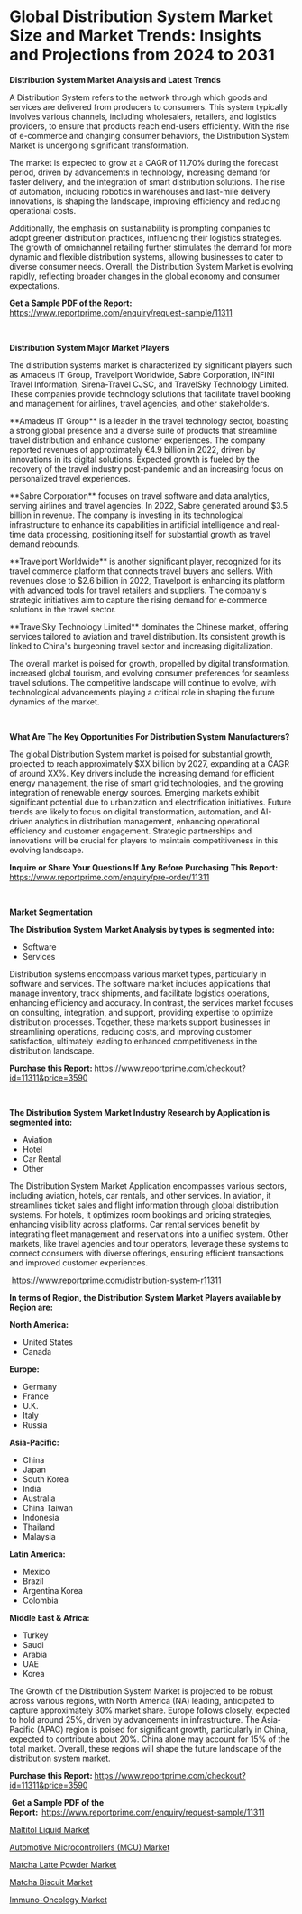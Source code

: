 <p><h1>Global Distribution System Market Size and Market Trends: Insights and Projections from 2024 to 2031</h1></p><p><strong>Distribution System Market Analysis and Latest Trends</strong></p>
<p><p>A Distribution System refers to the network through which goods and services are delivered from producers to consumers. This system typically involves various channels, including wholesalers, retailers, and logistics providers, to ensure that products reach end-users efficiently. With the rise of e-commerce and changing consumer behaviors, the Distribution System Market is undergoing significant transformation.</p><p>The market is expected to grow at a CAGR of 11.70% during the forecast period, driven by advancements in technology, increasing demand for faster delivery, and the integration of smart distribution solutions. The rise of automation, including robotics in warehouses and last-mile delivery innovations, is shaping the landscape, improving efficiency and reducing operational costs.</p><p>Additionally, the emphasis on sustainability is prompting companies to adopt greener distribution practices, influencing their logistics strategies. The growth of omnichannel retailing further stimulates the demand for more dynamic and flexible distribution systems, allowing businesses to cater to diverse consumer needs. Overall, the Distribution System Market is evolving rapidly, reflecting broader changes in the global economy and consumer expectations.</p></p>
<p><strong>Get a Sample PDF of the Report:&nbsp;</strong> <a href="https://www.reportprime.com/enquiry/request-sample/11311?utm_campaign=1393&utm_medium=2&utm_source=Github&utm_content=ia&utm_term=02102024&utm_id=distribution-system">https://www.reportprime.com/enquiry/request-sample/11311</a></p>
<p>&nbsp;</p>
<p><strong>Distribution System Major Market Players</strong></p>
<p><p>The distribution systems market is characterized by significant players such as Amadeus IT Group, Travelport Worldwide, Sabre Corporation, INFINI Travel Information, Sirena-Travel CJSC, and TravelSky Technology Limited. These companies provide technology solutions that facilitate travel booking and management for airlines, travel agencies, and other stakeholders.</p><p>**Amadeus IT Group** is a leader in the travel technology sector, boasting a strong global presence and a diverse suite of products that streamline travel distribution and enhance customer experiences. The company reported revenues of approximately €4.9 billion in 2022, driven by innovations in its digital solutions. Expected growth is fueled by the recovery of the travel industry post-pandemic and an increasing focus on personalized travel experiences.</p><p>**Sabre Corporation** focuses on travel software and data analytics, serving airlines and travel agencies. In 2022, Sabre generated around $3.5 billion in revenue. The company is investing in its technological infrastructure to enhance its capabilities in artificial intelligence and real-time data processing, positioning itself for substantial growth as travel demand rebounds.</p><p>**Travelport Worldwide** is another significant player, recognized for its travel commerce platform that connects travel buyers and sellers. With revenues close to $2.6 billion in 2022, Travelport is enhancing its platform with advanced tools for travel retailers and suppliers. The company's strategic initiatives aim to capture the rising demand for e-commerce solutions in the travel sector.</p><p>**TravelSky Technology Limited** dominates the Chinese market, offering services tailored to aviation and travel distribution. Its consistent growth is linked to China's burgeoning travel sector and increasing digitalization.</p><p>The overall market is poised for growth, propelled by digital transformation, increased global tourism, and evolving consumer preferences for seamless travel solutions. The competitive landscape will continue to evolve, with technological advancements playing a critical role in shaping the future dynamics of the market.</p></p>
<p>&nbsp;</p>
<p><strong>What Are The Key Opportunities For Distribution System Manufacturers?</strong></p>
<p><p>The global Distribution System market is poised for substantial growth, projected to reach approximately $XX billion by 2027, expanding at a CAGR of around XX%. Key drivers include the increasing demand for efficient energy management, the rise of smart grid technologies, and the growing integration of renewable energy sources. Emerging markets exhibit significant potential due to urbanization and electrification initiatives. Future trends are likely to focus on digital transformation, automation, and AI-driven analytics in distribution management, enhancing operational efficiency and customer engagement. Strategic partnerships and innovations will be crucial for players to maintain competitiveness in this evolving landscape.</p></p>
<p><strong>Inquire or Share Your Questions If Any Before Purchasing This Report:</strong> <a href="https://www.reportprime.com/enquiry/pre-order/11311?utm_campaign=1393&utm_medium=2&utm_source=Github&utm_content=ia&utm_term=02102024&utm_id=distribution-system">https://www.reportprime.com/enquiry/pre-order/11311</a></p>
<p>&nbsp;</p>
<p><strong>Market Segmentation</strong></p>
<p><strong>The Distribution System Market Analysis by types is segmented into:</strong></p>
<p><ul><li>Software</li><li>Services</li></ul></p>
<p><p>Distribution systems encompass various market types, particularly in software and services. The software market includes applications that manage inventory, track shipments, and facilitate logistics operations, enhancing efficiency and accuracy. In contrast, the services market focuses on consulting, integration, and support, providing expertise to optimize distribution processes. Together, these markets support businesses in streamlining operations, reducing costs, and improving customer satisfaction, ultimately leading to enhanced competitiveness in the distribution landscape.</p></p>
<p><strong>Purchase this Report:&nbsp;</strong><a href="https://www.reportprime.com/checkout?id=11311&price=3590&utm_campaign=1393&utm_medium=2&utm_source=Github&utm_content=ia&utm_term=02102024&utm_id=distribution-system">https://www.reportprime.com/checkout?id=11311&price=3590</a></p>
<p>&nbsp;</p>
<p><strong>The Distribution System Market Industry Research by Application is segmented into:</strong></p>
<p><ul><li>Aviation</li><li>Hotel</li><li>Car Rental</li><li>Other</li></ul></p>
<p><p>The Distribution System Market Application encompasses various sectors, including aviation, hotels, car rentals, and other services. In aviation, it streamlines ticket sales and flight information through global distribution systems. For hotels, it optimizes room bookings and pricing strategies, enhancing visibility across platforms. Car rental services benefit by integrating fleet management and reservations into a unified system. Other markets, like travel agencies and tour operators, leverage these systems to connect consumers with diverse offerings, ensuring efficient transactions and improved customer experiences.</p></p>
<p><a href="https://www.reportprime.com/distribution-system-r11311?utm_campaign=1393&utm_medium=2&utm_source=Github&utm_content=ia&utm_term=02102024&utm_id=distribution-system">&nbsp;https://www.reportprime.com/distribution-system-r11311</a></p>
<p><strong>In terms of Region, the Distribution System Market Players available by Region are:</strong></p>
<p>
    <p> <strong> North America: </strong>
        <ul>
            <li>United States</li>
            <li>Canada</li>
        </ul>
        </p> 
    <p> <strong> Europe: </strong>
        <ul>
            <li>Germany</li>
            <li>France</li>
            <li>U.K.</li>
            <li>Italy</li>
            <li>Russia</li>
        </ul>
        </p> 
    <p> <strong> Asia-Pacific: </strong>
        <ul>
            <li>China</li>
            <li>Japan</li>
            <li>South Korea</li>
            <li>India</li>
            <li>Australia</li>
            <li>China Taiwan</li>
            <li>Indonesia</li>
            <li>Thailand</li>
            <li>Malaysia</li>
        </ul>
        </p> 
    <p> <strong> Latin America: </strong>
        <ul>
            <li>Mexico</li>
            <li>Brazil</li>
            <li>Argentina Korea</li>
            <li>Colombia</li>
        </ul>
        </p> 
    <p> <strong> Middle East & Africa: </strong>
        <ul>
            <li>Turkey</li>
            <li>Saudi</li>
            <li>Arabia</li>
            <li>UAE</li>
            <li>Korea</li>
        </ul>
    </p>
    </p>
<p><p>The Growth of the Distribution System Market is projected to be robust across various regions, with North America (NA) leading, anticipated to capture approximately 30% market share. Europe follows closely, expected to hold around 25%, driven by advancements in infrastructure. The Asia-Pacific (APAC) region is poised for significant growth, particularly in China, expected to contribute about 20%. China alone may account for 15% of the total market. Overall, these regions will shape the future landscape of the distribution system market.</p></p>
<p><strong>Purchase this Report: </strong><a href="https://www.reportprime.com/checkout?id=11311&price=3590&utm_campaign=1393&utm_medium=2&utm_source=Github&utm_content=ia&utm_term=02102024&utm_id=distribution-system">https://www.reportprime.com/checkout?id=11311&price=3590</a></p>
<p>&nbsp;<strong>Get a Sample PDF of the Report:&nbsp;&nbsp;</strong><a href="https://www.reportprime.com/enquiry/request-sample/11311?utm_campaign=1393&utm_medium=2&utm_source=Github&utm_content=ia&utm_term=02102024&utm_id=distribution-system">https://www.reportprime.com/enquiry/request-sample/11311</a></p>
<p><strong></strong></p>
<p><p><a href="https://www.linkedin.com/pulse/maltitol-liquid-market-size-share-analysis-growth-trends-forecasts-au10f?utm_campaign=1393&utm_medium=2&utm_source=Github&utm_content=ia&utm_term=02102024&utm_id=distribution-system">Maltitol Liquid Market</a></p><p><a href="https://issuu.com/reportprime-2/docs/automotive-microcontrollers-mcu-mar_4dc5fa3704baf9?utm_campaign=1393&utm_medium=2&utm_source=Github&utm_content=ia&utm_term=02102024&utm_id=distribution-system">Automotive Microcontrollers (MCU) Market</a></p><p><a href="https://www.linkedin.com/pulse/emerging-opportunities-challenges-global-matcha-latte-powder-aqtrf?utm_campaign=1393&utm_medium=2&utm_source=Github&utm_content=ia&utm_term=02102024&utm_id=distribution-system">Matcha Latte Powder Market</a></p><p><a href="https://www.linkedin.com/pulse/matcha-biscuit-market-indicators-size-regional-breakdown-player-tuzjf?utm_campaign=1393&utm_medium=2&utm_source=Github&utm_content=ia&utm_term=02102024&utm_id=distribution-system">Matcha Biscuit Market</a></p><p><a href="https://issuu.com/reportprime-2/docs/immuno-oncology-market-size-2030.pp_7a55a88a1b87bf?utm_campaign=1393&utm_medium=2&utm_source=Github&utm_content=ia&utm_term=02102024&utm_id=distribution-system">Immuno-Oncology Market</a></p></p>